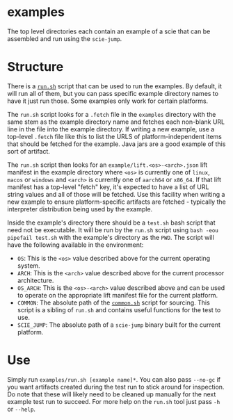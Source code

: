 # examples

The top level directories each contain an example of a scie that can be assembled and run using the
`scie-jump`.

# Structure

There is a [`run.sh`](run.sh) script that can be used to run the examples. By default, it will run
all of them, but you can pass specific example directory names to have it just run those. Some
examples only work for certain platforms.

The `run.sh` script looks for a `.fetch` file in the `examples` directory with the same stem as the
example directory name and fetches each non-blank URL line in the file into the example directory.
If writing a new example, use a  top-level `.fetch` file like this to list the URLS of
platform-independent items that should be fetched for the example. Java jars are a good example of
this sort of artifact.

The `run.sh` script then looks for an `example/lift.<os>-<arch>.json` lift manifest in the example
directory where `<os>` is currently one of `linux`, `macos` or `windows` and `<arch>` is currently
one of `aarch64` or `x86_64`. If that lift manifest has a top-level "fetch" key, it's expected to
have a list of URL string values and all of those will be fetched. Use this facility when writing a
new example to ensure platform-specific artifacts are fetched - typically the interpreter
distribution being used by the example.

Inside the example's directory there should be a `test.sh` bash script that need not be executable.
It will be run by the `run.sh` script using `bash -eou pipefail test.sh` with the example's
directory as the `PWD`. The script will have the following available in the environment:

+ `OS`: This is the `<os>` value described above for the current operating system.
+ `ARCH`: This is the `<arch>` value described above for the current processor architecture.
+ `OS_ARCH`: This is the `<os>-<arch>` value described above and can be used to operate on the
  appropriate lift manifest file for the current platform.
+ `COMMON`: The absolute path of the [`common.sh`](common.sh) script for sourcing. This script is a
  sibling of `run.sh` and contains useful functions for the test to use.
+ `SCIE_JUMP`: The absolute path of a `scie-jump` binary built for the current platform.

# Use

Simply run `examples/run.sh [example name]*`. You can also pass `--no-gc` if you want artifacts
created during the test run to stick around for inspection. Do note that these will likely need to
be cleaned up manually for the next example test run to succeed. For more help on the `run.sh` tool
just pass `-h` or `--help`.
